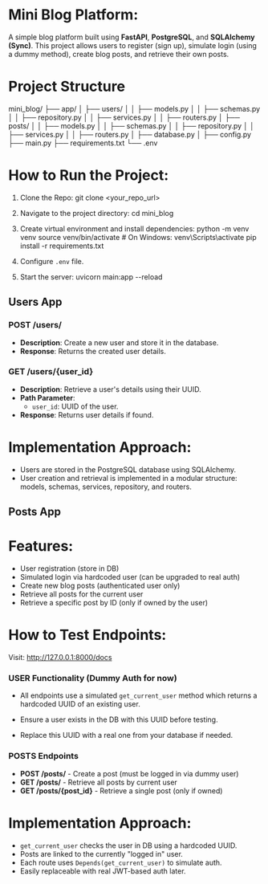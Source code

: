 # Mini Blog Platform:
A simple blog platform built using **FastAPI**, **PostgreSQL**, and **SQLAlchemy (Sync)**. This project allows users to register (sign up), simulate login (using a dummy method), create blog posts, and retrieve their own posts.

# Project Structure

mini_blog/
├── app/
│   ├── users/
│   │   ├── models.py
│   │   ├── schemas.py
│   │   ├── repository.py
│   │   ├── services.py
│   │   ├── routers.py
│   ├── posts/
│   │   ├── models.py
│   │   ├── schemas.py
│   │   ├── repository.py
│   │   ├── services.py
│   │   ├── routers.py
│   ├── database.py
│   ├── config.py
├── main.py
├── requirements.txt
└── .env

# How to Run the Project:

1. Clone the Repo:
   git clone <your_repo_url>

2. Navigate to the project directory:
   cd mini_blog

3. Create virtual environment and install dependencies:
   python -m venv venv
   source venv/bin/activate  # On Windows: venv\Scripts\activate
   pip install -r requirements.txt

4. Configure `.env` file.

5. Start the server:
   uvicorn main:app --reload
   
## Users App

###  POST /users/
- **Description**: Create a new user and store it in the database.
- **Response**:
  Returns the created user details.

###  GET /users/{user_id}
- **Description**: Retrieve a user's details using their UUID.
- **Path Parameter**:
  - `user_id`: UUID of the user.
- **Response**:
  Returns user details if found.

# Implementation Approach:
- Users are stored in the PostgreSQL database using SQLAlchemy.
- User creation and retrieval is implemented in a modular structure: models, schemas, services, repository, and routers.

## Posts App

# Features:
- User registration (store in DB)
- Simulated login via hardcoded user (can be upgraded to real auth)
- Create new blog posts (authenticated user only)
- Retrieve all posts for the current user
- Retrieve a specific post by ID (only if owned by the user)
# How to Test Endpoints:

Visit: http://127.0.0.1:8000/docs

### USER Functionality (Dummy Auth for now)

- All endpoints use a simulated `get_current_user` method which returns a hardcoded UUID of an existing user.

- Ensure a user exists in the DB with this UUID before testing.

- Replace this UUID with a real one from your database if needed.

### POSTS Endpoints

- **POST /posts/** - Create a post (must be logged in via dummy user)
- **GET /posts/** - Retrieve all posts by current user
- **GET /posts/{post_id}** - Retrieve a single post (only if owned)

# Implementation Approach:

- `get_current_user` checks the user in DB using a hardcoded UUID.
- Posts are linked to the currently "logged in" user.
- Each route uses `Depends(get_current_user)` to simulate auth.
- Easily replaceable with real JWT-based auth later.

